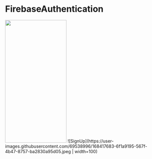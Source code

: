 # FirebaseAuthentication
<img src = "https://user-images.githubusercontent.com/69538996/168417683-6f1a9195-567f-4b47-8757-ba2830a95d05.jpeg" width="200" height="400">
![SignUp](https://user-images.githubusercontent.com/69538996/168417683-6f1a9195-567f-4b47-8757-ba2830a95d05.jpeg | width=100)
